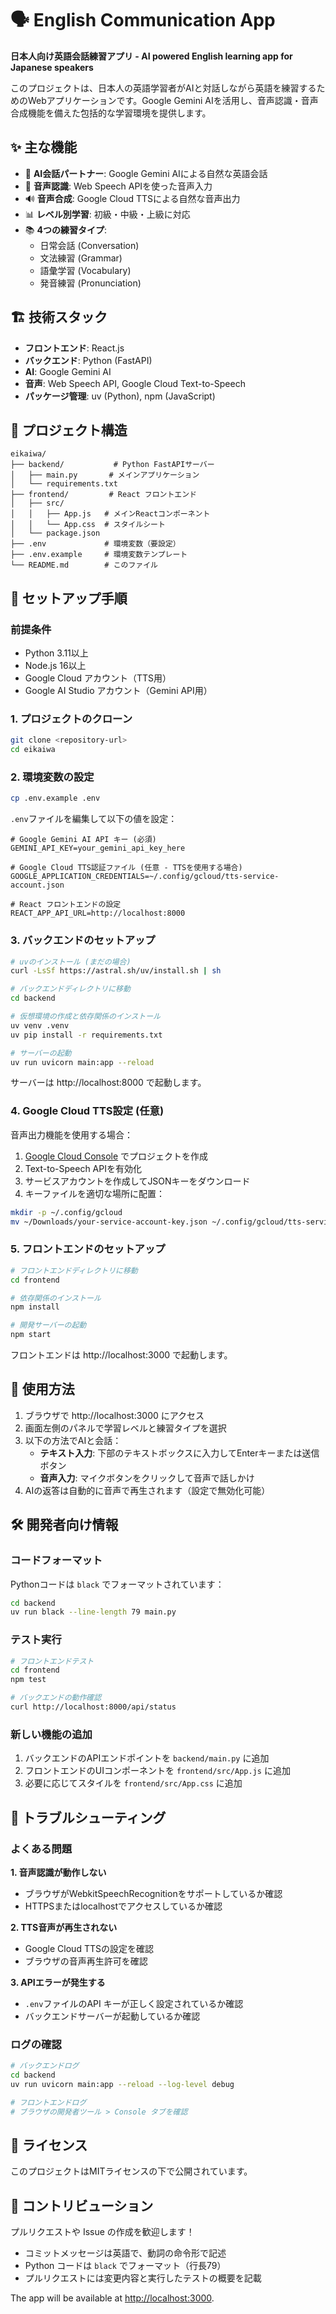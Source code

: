 # 🗣️ English Communication App

**日本人向け英語会話練習アプリ - AI powered English learning app for Japanese speakers**

このプロジェクトは、日本人の英語学習者がAIと対話しながら英語を練習するためのWebアプリケーションです。Google Gemini AIを活用し、音声認識・音声合成機能を備えた包括的な学習環境を提供します。

## ✨ 主な機能

- 🤖 **AI会話パートナー**: Google Gemini AIによる自然な英語会話
- 🎤 **音声認識**: Web Speech APIを使った音声入力
- 🔊 **音声合成**: Google Cloud TTSによる自然な音声出力
- 📊 **レベル別学習**: 初級・中級・上級に対応
- 📚 **4つの練習タイプ**: 
  - 日常会話 (Conversation)
  - 文法練習 (Grammar)
  - 語彙学習 (Vocabulary)
  - 発音練習 (Pronunciation)

## 🏗️ 技術スタック

- **フロントエンド**: React.js
- **バックエンド**: Python (FastAPI)
- **AI**: Google Gemini AI
- **音声**: Web Speech API, Google Cloud Text-to-Speech
- **パッケージ管理**: uv (Python), npm (JavaScript)

## 📁 プロジェクト構造

```
eikaiwa/
├── backend/           # Python FastAPIサーバー
│   ├── main.py       # メインアプリケーション
│   └── requirements.txt
├── frontend/         # React フロントエンド
│   ├── src/
│   │   ├── App.js   # メインReactコンポーネント
│   │   └── App.css  # スタイルシート
│   └── package.json
├── .env             # 環境変数（要設定）
├── .env.example     # 環境変数テンプレート
└── README.md        # このファイル
```

## 🚀 セットアップ手順

### 前提条件

- Python 3.11以上
- Node.js 16以上
- Google Cloud アカウント（TTS用）
- Google AI Studio アカウント（Gemini API用）

### 1. プロジェクトのクローン

```bash
git clone <repository-url>
cd eikaiwa
```

### 2. 環境変数の設定

```bash
cp .env.example .env
```

`.env`ファイルを編集して以下の値を設定：

```env
# Google Gemini AI API キー (必須)
GEMINI_API_KEY=your_gemini_api_key_here

# Google Cloud TTS認証ファイル (任意 - TTSを使用する場合)
GOOGLE_APPLICATION_CREDENTIALS=~/.config/gcloud/tts-service-account.json

# React フロントエンドの設定
REACT_APP_API_URL=http://localhost:8000
```

### 3. バックエンドのセットアップ

```bash
# uvのインストール (まだの場合)
curl -LsSf https://astral.sh/uv/install.sh | sh

# バックエンドディレクトリに移動
cd backend

# 仮想環境の作成と依存関係のインストール
uv venv .venv
uv pip install -r requirements.txt

# サーバーの起動
uv run uvicorn main:app --reload
```

サーバーは http://localhost:8000 で起動します。

### 4. Google Cloud TTS設定 (任意)

音声出力機能を使用する場合：

1. [Google Cloud Console](https://console.cloud.google.com/) でプロジェクトを作成
2. Text-to-Speech APIを有効化
3. サービスアカウントを作成してJSONキーをダウンロード
4. キーファイルを適切な場所に配置：

```bash
mkdir -p ~/.config/gcloud
mv ~/Downloads/your-service-account-key.json ~/.config/gcloud/tts-service-account.json
```

### 5. フロントエンドのセットアップ

```bash
# フロントエンドディレクトリに移動
cd frontend

# 依存関係のインストール
npm install

# 開発サーバーの起動
npm start
```

フロントエンドは http://localhost:3000 で起動します。

## 🎯 使用方法

1. ブラウザで http://localhost:3000 にアクセス
2. 画面左側のパネルで学習レベルと練習タイプを選択
3. 以下の方法でAIと会話：
   - **テキスト入力**: 下部のテキストボックスに入力してEnterキーまたは送信ボタン
   - **音声入力**: マイクボタンをクリックして音声で話しかけ
4. AIの返答は自動的に音声で再生されます（設定で無効化可能）

## 🛠️ 開発者向け情報

### コードフォーマット

Pythonコードは `black` でフォーマットされています：

```bash
cd backend
uv run black --line-length 79 main.py
```

### テスト実行

```bash
# フロントエンドテスト
cd frontend
npm test

# バックエンドの動作確認
curl http://localhost:8000/api/status
```

### 新しい機能の追加

1. バックエンドのAPIエンドポイントを `backend/main.py` に追加
2. フロントエンドのUIコンポーネントを `frontend/src/App.js` に追加
3. 必要に応じてスタイルを `frontend/src/App.css` に追加

## 🐛 トラブルシューティング

### よくある問題

**1. 音声認識が動作しない**
- ブラウザがWebkitSpeechRecognitionをサポートしているか確認
- HTTPSまたはlocalhostでアクセスしているか確認

**2. TTS音声が再生されない**
- Google Cloud TTSの設定を確認
- ブラウザの音声再生許可を確認

**3. APIエラーが発生する**
- `.env`ファイルのAPI キーが正しく設定されているか確認
- バックエンドサーバーが起動しているか確認

### ログの確認

```bash
# バックエンドログ
cd backend
uv run uvicorn main:app --reload --log-level debug

# フロントエンドログ
# ブラウザの開発者ツール > Console タブを確認
```

## 📄 ライセンス

このプロジェクトはMITライセンスの下で公開されています。

## 🤝 コントリビューション

プルリクエストや Issue の作成を歓迎します！

- コミットメッセージは英語で、動詞の命令形で記述
- Python コードは `black` でフォーマット（行長79）
- プルリクエストには変更内容と実行したテストの概要を記載

The app will be available at <http://localhost:3000>.
